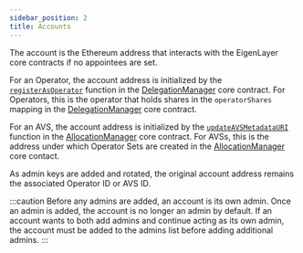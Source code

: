 ```yaml
---
sidebar_position: 2
title: Accounts
---
```


The account is the Ethereum address that interacts with the EigenLayer core contracts if no appointees are set.

For an Operator, the account address is initialized by the [`registerAsOperator`](https://github.com/Layr-Labs/eigenlayer-contracts/blob/dev/docs/core/DelegationManager.md#registerasoperator)
function in the [DelegationManager](https://github.com/Layr-Labs/eigenlayer-contracts/blob/dev/docs/core/DelegationManager.md) core contract. For Operators, this is the operator that holds shares in the `operatorShares` mapping in the [DelegationManager](https://github.com/Layr-Labs/eigenlayer-contracts/blob/dev/docs/core/DelegationManager.md) core contract.

For an AVS, the account address is initialized by the [`updateAVSMetadataURI`](https://github.com/Layr-Labs/eigenlayer-contracts/blob/dev/docs/core/AllocationManager.md#updateavsmetadatauri) function in the [AllocationManager](https://github.com/Layr-Labs/eigenlayer-contracts/blob/dev/docs/core/AllocationManager.md) core contract. For AVSs, this 
is the address under which Operator Sets are created in the [AllocationManager](https://github.com/Layr-Labs/eigenlayer-contracts/blob/dev/docs/core/AllocationManager.md) core contact.

As admin keys are added and rotated, the original account address remains the associated Operator ID or AVS ID.

:::caution
Before any admins are added, an account is its own admin. Once an admin is added, the account is no longer an admin by default. 
If an account wants to both add admins and continue acting as its own admin, the account must be added to the admins list before
adding additional admins.
:::
